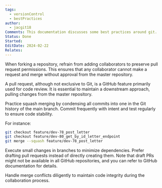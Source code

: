 ```yaml
---
tags:
  - versionControl
  - bestPractices
author:
  - jacgit18
Comments: This documentation discusses some best practices around git.
Status: Done
Started: 
EditDate: 2024-02-22
Relates:
---
```

When forking a repository, refrain from adding collaborators to preserve pull request permissions. This ensures that any collaborator cannot make a request and merge without approval from the master repository.

A pull request, although not exclusive to Git, is a GitHub feature primarily used for code review. It is essential to maintain a downstream approach, pulling changes from the master repository.

Practice squash merging by condensing all commits into one in the Git history of the main branch. Commit frequently with intent and test regularly to ensure code stability.

For instance:

```bash
git checkout feature/dev-78_post_letter
git checkout feature/dev-80_get_by_id_letter_endpoint
git merge --squash feature/dev-78_post_letter
```

Execute small changes in branches to minimize dependencies. Prefer drafting pull requests instead of directly creating them. Note that draft PRs might not be available in all GitHub repositories, and you can refer to GitHub documentation for details.

Handle merge conflicts diligently to maintain code integrity during the collaboration process.